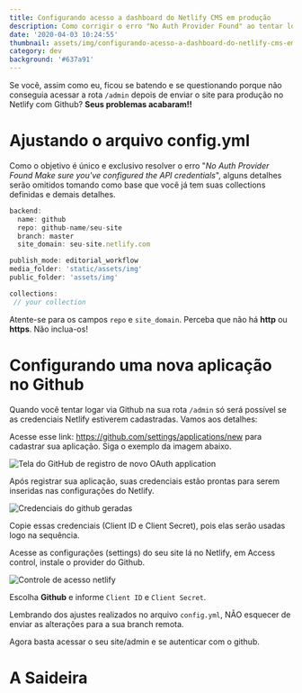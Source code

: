 ```yaml
---
title: Configurando acesso a dashboard do Netlify CMS em produção
description: Como corrigir o erro "No Auth Provider Found" ao tentar logar via GitHub
date: '2020-04-03 10:24:55'
thumbnail: assets/img/configurando-acesso-a-dashboard-do-netlify-cms-em-produção.png
category: dev
background: '#637a91'
---
```

Se você, assim como eu, ficou se batendo e se questionando porque não conseguia acessar a rota `/admin` depois de enviar o site para produção no Netlify com Github? **Seus problemas acabaram!!**

# Ajustando o arquivo config.yml

Como o objetivo é único e exclusivo resolver o erro "*No Auth Provider Found Make sure you've configured the API credentials*", alguns detalhes serão omitidos tomando como base que você já tem suas collections definidas e demais detalhes.

```javascript
backend:
  name: github
  repo: github-name/seu-site
  branch: master
  site_domain: seu-site.netlify.com

publish_mode: editorial_workflow
media_folder: 'static/assets/img'
public_folder: 'assets/img'

collections:
 // your collection
```

Atente-se para os campos `repo` e `site_domain`. Perceba que não há **http** ou **https**. Não inclua-os!

# Configurando uma nova aplicação no Github

Quando você tentar logar via Github na sua rota `/admin` só será possível se as credenciais Netlify estiverem cadastradas. Vamos aos detalhes:

Acesse esse link: <https://github.com/settings/applications/new> para cadastrar sua aplicação. Siga o exemplo da imagem abaixo.

![Tela do GitHub de registro de novo OAuth application](assets/img/captura-de-tela-de-2020-04-03-22-43-10.png)

Após registrar sua aplicação, suas credenciais estão prontas para serem inseridas nas configurações do Netlify.

![Credenciais do github geradas](https://marciofrancalima.com.br/static/d98bf2524bc0a53e0451cb6b5879c679/f1dec/github-credentials.png "Credenciais do github geradas")

Copie essas credenciais (Client ID e Client Secret), pois elas serão usadas logo na sequência.

Acesse as configurações (settings) do seu site lá no Netlify, em Access control, instale o provider do Github.

![Controle de acesso netlify](https://marciofrancalima.com.br/static/3b0788682e2ad6743a45034e5c501ea5/f570d/settings-netlify.png "Controle de acesso netlify")

Escolha **Github** e informe `Client ID` e `Client Secret`.

Lembrando dos ajustes realizados no arquivo `config.yml`, NÃO esquecer de enviar as alterações para a sua branch remota.

Agora basta acessar o seu site/admin e se autenticar com o github.

# A Saideira